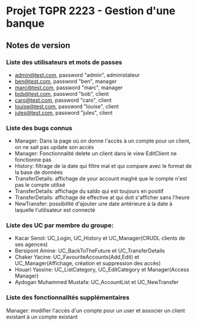 # Projet TGPR 2223 - Gestion d'une banque

## Notes de version

### Liste des utilisateurs et mots de passes

  * admin@test.com, password "admin", administateur
  * ben@test.com, password "ben", manager
  * marc@test.com, password "marc", manager
  * bob@test.com, password "bob", client
  * caro@test.com, password "caro", client
  * louise@test.com, password "louise", client
  * jules@test.com, password "jules", client

### Liste des bugs connus

  * Manager: Dans la page où on donne l'accès à un compte pour un client, on ne sait pas update son accès
  * Manager: Fonctionnalité delete un client dans le view EditClient ne fonctionne pas
  * History: filtrage de la date qui filtre mal et qui compare avec le format de la base de données
  * TransferDetails: affichage de your account maglré que le compte n'est pas le compte utilisé
  * TransferDetails: affichage du saldo qui est toujours en positif
  * TransferDetails: affichage de effective at qui doit s'afficher sans l'heure
  * NewTransfer: possibilité d'ajouter une date antérieure à la date à laquelle l'utilisateur est connecté

### Liste des UC par membre du groupe:

* Kacar Senol: UC_Login, UC_History et UC_Manager(CRUDL clients de ses agences)
* Bersipont Amine: UC_BackToTheFuture et UC_TransferDetails
* Chaker Yacine: UC_FavouriteAccounts(Add,Edit) et UC_Manager(Affichage, création et suppression des accès)
* Houari Yassine: UC_ListCategory, UC_EditCategory et Manager(Access Manager)
* Aydogan Muhammed Mustafa: UC_AccountList et UC_NewTransfer



### Liste des fonctionnalités supplémentaires

Manager: modifier l'accès d'un compte pour un user et associer un client existant à un compte existant


